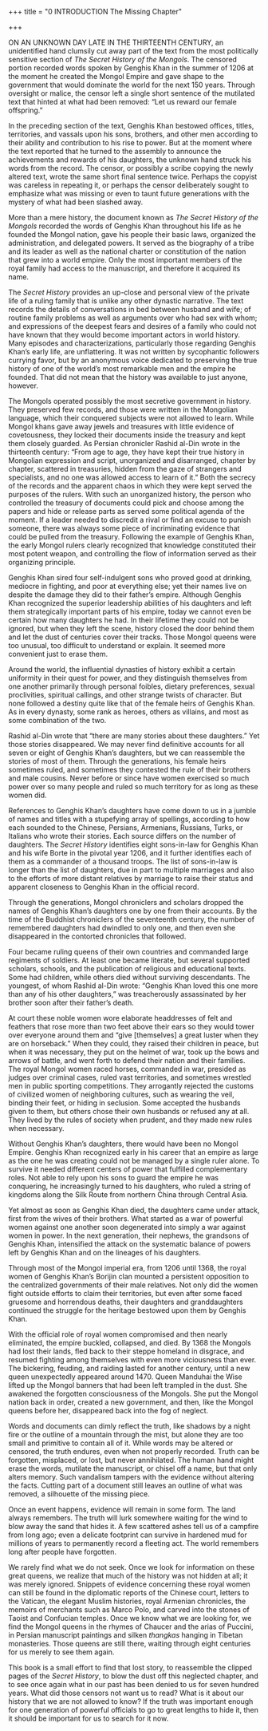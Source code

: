 +++
title = "0 INTRODUCTION The Missing Chapter"

+++





ON AN UNKNOWN DAY LATE IN THE THIRTEENTH CENTURY, an unidentified hand clumsily cut away part of the text from the most politically sensitive section of *The Secret History of the Mongols*. The censored portion recorded words spoken by Genghis Khan in the summer of 1206 at the moment he created the Mongol Empire and gave shape to the government that would dominate the world for the next 150 years. Through oversight or malice, the censor left a single short sentence of the mutilated text that hinted at what had been removed: “Let us reward our female offspring.”

In the preceding section of the text, Genghis Khan bestowed offices, titles, territories, and vassals upon his sons, brothers, and other men according to their ability and contribution to his rise to power. But at the moment where the text reported that he turned to the assembly to announce the achievements and rewards of his daughters, the unknown hand struck his words from the record. The censor, or possibly a scribe copying the newly altered text, wrote the same short final sentence twice. Perhaps the copyist was careless in repeating it, or perhaps the censor deliberately sought to emphasize what was missing or even to taunt future generations with the mystery of what had been slashed away.

More than a mere history, the document known as *The Secret History of the Mongols* recorded the words of Genghis Khan throughout his life as he founded the Mongol nation, gave his people their basic laws, organized the administration, and delegated powers. It served as the biography of a tribe and its leader as well as the national charter or constitution of the nation that grew into a world empire. Only the most important members of the royal family had access to the manuscript, and therefore it acquired its name.

The *Secret History* provides an up-close and personal view of the private life of a ruling family that is unlike any other dynastic narrative. The text records the details of conversations in bed between husband and wife; of routine family problems as well as arguments over who had sex with whom; and expressions of the deepest fears and desires of a family who could not have known that they would become important actors in world history. Many episodes and characterizations, particularly those regarding Genghis Khan’s early life, are unflattering. It was not written by sycophantic followers currying favor, but by an anonymous voice dedicated to preserving the true history of one of the world’s most remarkable men and the empire he founded. That did not mean that the history was available to just anyone, however.

The Mongols operated possibly the most secretive government in history. They preserved few records, and those were written in the Mongolian language, which their conquered subjects were not allowed to learn. While Mongol khans gave away jewels and treasures with little evidence of covetousness, they locked their documents inside the treasury and kept them closely guarded. As Persian chronicler Rashid al-Din wrote in the thirteenth century: “From age to age, they have kept their true history in Mongolian expression and script, unorganized and disarranged, chapter by chapter, scattered in treasuries, hidden from the gaze of strangers and specialists, and no one was allowed access to learn of it.” Both the secrecy of the records and the apparent chaos in which they were kept served the purposes of the rulers. With such an unorganized history, the person who controlled the treasury of documents could pick and choose among the papers and hide or release parts as served some political agenda of the moment. If a leader needed to discredit a rival or find an excuse to punish someone, there was always some piece of incriminating evidence that could be pulled from the treasury. Following the example of Genghis Khan, the early Mongol rulers clearly recognized that knowledge constituted their most potent weapon, and controlling the flow of information served as their organizing principle.

Genghis Khan sired four self-indulgent sons who proved good at drinking, mediocre in fighting, and poor at everything else; yet their names live on despite the damage they did to their father’s empire. Although Genghis Khan recognized the superior leadership abilities of his daughters and left them strategically important parts of his empire, today we cannot even be certain how many daughters he had. In their lifetime they could not be ignored, but when they left the scene, history closed the door behind them and let the dust of centuries cover their tracks. Those Mongol queens were too unusual, too difficult to understand or explain. It seemed more convenient just to erase them.

Around the world, the influential dynasties of history exhibit a certain uniformity in their quest for power, and they distinguish themselves from one another primarily through personal foibles, dietary preferences, sexual proclivities, spiritual callings, and other strange twists of character. But none followed a destiny quite like that of the female heirs of Genghis Khan. As in every dynasty, some rank as heroes, others as villains, and most as some combination of the two.

Rashid al-Din wrote that “there are many stories about these daughters.” Yet those stories disappeared. We may never find definitive accounts for all seven or eight of Genghis Khan’s daughters, but we can reassemble the stories of most of them. Through the generations, his female heirs sometimes ruled, and sometimes they contested the rule of their brothers and male cousins. Never before or since have women exercised so much power over so many people and ruled so much territory for as long as these women did.

References to Genghis Khan’s daughters have come down to us in a jumble of names and titles with a stupefying array of spellings, according to how each sounded to the Chinese, Persians, Armenians, Russians, Turks, or Italians who wrote their stories. Each source differs on the number of daughters. The *Secret History* identifies eight sons-in-law for Genghis Khan and his wife Borte in the pivotal year 1206, and it further identifies each of them as a commander of a thousand troops. The list of sons-in-law is longer than the list of daughters, due in part to multiple marriages and also to the efforts of more distant relatives by marriage to raise their status and apparent closeness to Genghis Khan in the official record.

Through the generations, Mongol chroniclers and scholars dropped the names of Genghis Khan’s daughters one by one from their accounts. By the time of the Buddhist chroniclers of the seventeenth century, the number of remembered daughters had dwindled to only one, and then even she disappeared in the contorted chronicles that followed.

Four became ruling queens of their own countries and commanded large regiments of soldiers. At least one became literate, but several supported scholars, schools, and the publication of religious and educational texts. Some had children, while others died without surviving descendants. The youngest, of whom Rashid al-Din wrote: “Genghis Khan loved this one more than any of his other daughters,” was treacherously assassinated by her brother soon after their father’s death.

At court these noble women wore elaborate headdresses of felt and feathers that rose more than two feet above their ears so they would tower over everyone around them and “give \[themselves\] a great luster when they are on horseback.” When they could, they raised their children in peace, but when it was necessary, they put on the helmet of war, took up the bows and arrows of battle, and went forth to defend their nation and their families. The royal Mongol women raced horses, commanded in war, presided as judges over criminal cases, ruled vast territories, and sometimes wrestled men in public sporting competitions. They arrogantly rejected the customs of civilized women of neighboring cultures, such as wearing the veil, binding their feet, or hiding in seclusion. Some accepted the husbands given to them, but others chose their own husbands or refused any at all. They lived by the rules of society when prudent, and they made new rules when necessary.

Without Genghis Khan’s daughters, there would have been no Mongol Empire. Genghis Khan recognized early in his career that an empire as large as the one he was creating could not be managed by a single ruler alone. To survive it needed different centers of power that fulfilled complementary roles. Not able to rely upon his sons to guard the empire he was conquering, he increasingly turned to his daughters, who ruled a string of kingdoms along the Silk Route from northern China through Central Asia.

Yet almost as soon as Genghis Khan died, the daughters came under attack, first from the wives of their brothers. What started as a war of powerful women against one another soon degenerated into simply a war against women in power. In the next generation, their nephews, the grandsons of Genghis Khan, intensified the attack on the systematic balance of powers left by Genghis Khan and on the lineages of his daughters.

Through most of the Mongol imperial era, from 1206 until 1368, the royal women of Genghis Khan’s Borijin clan mounted a persistent opposition to the centralized governments of their male relatives. Not only did the women fight outside efforts to claim their territories, but even after some faced gruesome and horrendous deaths, their daughters and granddaughters continued the struggle for the heritage bestowed upon them by Genghis Khan.

With the official role of royal women compromised and then nearly eliminated, the empire buckled, collapsed, and died. By 1368 the Mongols had lost their lands, fled back to their steppe homeland in disgrace, and resumed fighting among themselves with even more viciousness than ever. The bickering, feuding, and raiding lasted for another century, until a new queen unexpectedly appeared around 1470. Queen Manduhai the Wise lifted up the Mongol banners that had been left trampled in the dust. She awakened the forgotten consciousness of the Mongols. She put the Mongol nation back in order, created a new government, and then, like the Mongol queens before her, disappeared back into the fog of neglect.



Words and documents can dimly reflect the truth, like shadows by a night fire or the outline of a mountain through the mist, but alone they are too small and primitive to contain all of it. While words may be altered or censored, the truth endures, even when not properly recorded. Truth can be forgotten, misplaced, or lost, but never annihilated. The human hand might erase the words, mutilate the manuscript, or chisel off a name, but that only alters memory. Such vandalism tampers with the evidence without altering the facts. Cutting part of a document still leaves an outline of what was removed, a silhouette of the missing piece.

Once an event happens, evidence will remain in some form. The land always remembers. The truth will lurk somewhere waiting for the wind to blow away the sand that hides it. A few scattered ashes tell us of a campfire from long ago; even a delicate footprint can survive in hardened mud for millions of years to permanently record a fleeting act. The world remembers long after people have forgotten.

We rarely find what we do not seek. Once we look for information on these great queens, we realize that much of the history was not hidden at all; it was merely ignored. Snippets of evidence concerning these royal women can still be found in the diplomatic reports of the Chinese court, letters to the Vatican, the elegant Muslim histories, royal Armenian chronicles, the memoirs of merchants such as Marco Polo, and carved into the stones of Taoist and Confucian temples. Once we know what we are looking for, we find the Mongol queens in the rhymes of Chaucer and the arias of Puccini, in Persian manuscript paintings and silken *thangkas* hanging in Tibetan monasteries. Those queens are still there, waiting through eight centuries for us merely to see them again.

This book is a small effort to find that lost story, to reassemble the clipped pages of the *Secret History*, to blow the dust off this neglected chapter, and to see once again what in our past has been denied to us for seven hundred years. What did those censors not want us to read? What is it about our history that we are not allowed to know? If the truth was important enough for one generation of powerful officials to go to great lengths to hide it, then it should be important for us to search for it now.




